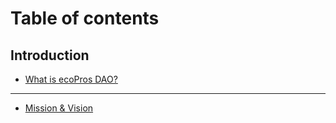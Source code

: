 # Table of contents

## Introduction

* [What is ecoPros DAO?](README.md)

***

* [Mission & Vision](mission-and-vision.md)
